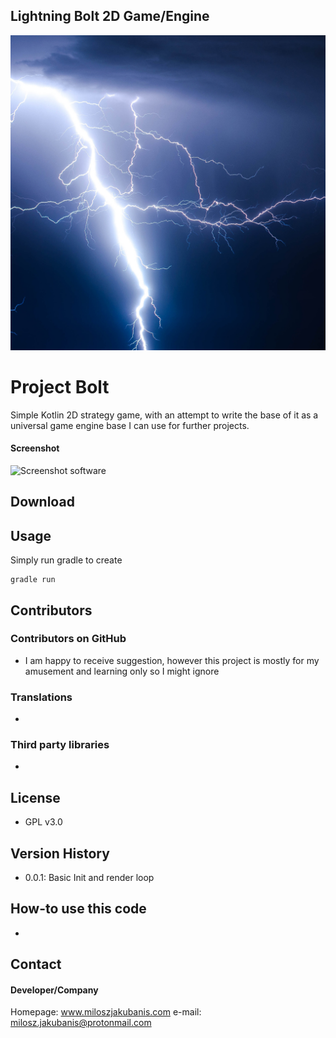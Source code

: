 ## Lightning Bolt 2D Game/Engine
![](src/main/resources/img/logo/logo.png)

Project Bolt
======
Simple Kotlin 2D strategy game, with an attempt 
to write the base of it as a universal game engine base I can use for further projects.

#### Screenshot
![Screenshot software]()

## Download

## Usage
Simply run gradle to create 
```Code
gradle run
```
## Contributors

### Contributors on GitHub
* I am happy to receive suggestion, however this project is mostly for my amusement 
and learning only so I might ignore 

### Translations
*

### Third party libraries
*

## License
* GPL v3.0

## Version History
* 0.0.1: Basic Init and render loop

## How-to use this code
*

## Contact
#### Developer/Company
 Homepage: www.miloszjakubanis.com
 e-mail: milosz.jakubanis@protonmail.com


